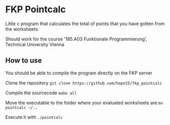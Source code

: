 # FKP Pointcalc 

Little c program that calculates the total of points that you have gotten from the worksheets

Should work for the course '185.A03 Funktionale Programmierung', Technical University Vienna

## How to use
You should be able to compile the program directly on the FKP server

Clone the repository
`git clone https://github.com/hope15/fkp_pointcalc`

Compile the sourcecode
`make all` 

Move the executable to the folder where your evaluated worksheets are
`mv pointcalc ~/..`

Execute it with 
`./pointcalc` 
